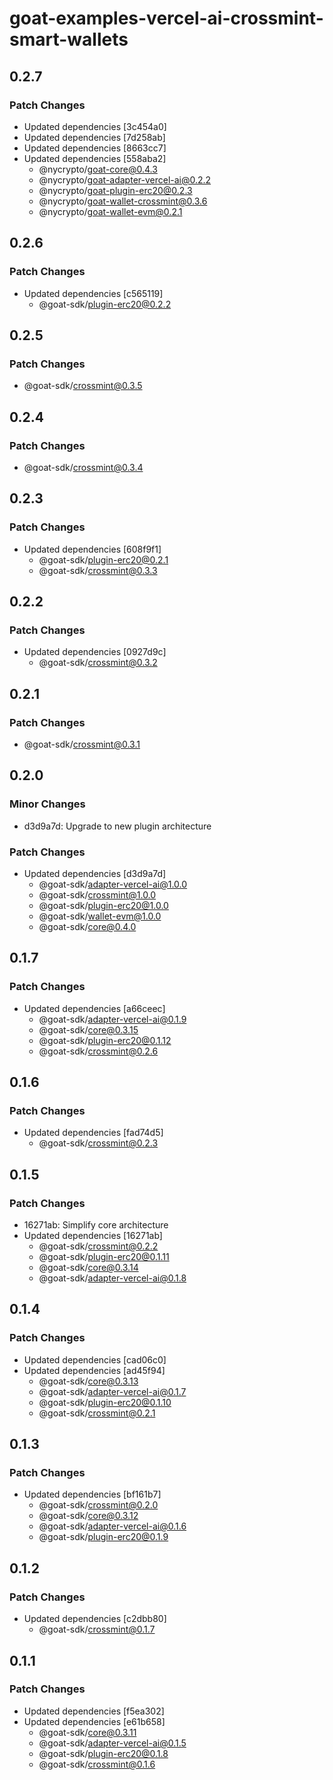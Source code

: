 # goat-examples-vercel-ai-crossmint-smart-wallets

## 0.2.7

### Patch Changes

- Updated dependencies [3c454a0]
- Updated dependencies [7d258ab]
- Updated dependencies [8663cc7]
- Updated dependencies [558aba2]
  - @nycrypto/goat-core@0.4.3
  - @nycrypto/goat-adapter-vercel-ai@0.2.2
  - @nycrypto/goat-plugin-erc20@0.2.3
  - @nycrypto/goat-wallet-crossmint@0.3.6
  - @nycrypto/goat-wallet-evm@0.2.1

## 0.2.6

### Patch Changes

- Updated dependencies [c565119]
  - @goat-sdk/plugin-erc20@0.2.2

## 0.2.5

### Patch Changes

- @goat-sdk/crossmint@0.3.5

## 0.2.4

### Patch Changes

- @goat-sdk/crossmint@0.3.4

## 0.2.3

### Patch Changes

- Updated dependencies [608f9f1]
  - @goat-sdk/plugin-erc20@0.2.1
  - @goat-sdk/crossmint@0.3.3

## 0.2.2

### Patch Changes

- Updated dependencies [0927d9c]
  - @goat-sdk/crossmint@0.3.2

## 0.2.1

### Patch Changes

- @goat-sdk/crossmint@0.3.1

## 0.2.0

### Minor Changes

- d3d9a7d: Upgrade to new plugin architecture

### Patch Changes

- Updated dependencies [d3d9a7d]
  - @goat-sdk/adapter-vercel-ai@1.0.0
  - @goat-sdk/crossmint@1.0.0
  - @goat-sdk/plugin-erc20@1.0.0
  - @goat-sdk/wallet-evm@1.0.0
  - @goat-sdk/core@0.4.0

## 0.1.7

### Patch Changes

- Updated dependencies [a66ceec]
  - @goat-sdk/adapter-vercel-ai@0.1.9
  - @goat-sdk/core@0.3.15
  - @goat-sdk/plugin-erc20@0.1.12
  - @goat-sdk/crossmint@0.2.6

## 0.1.6

### Patch Changes

- Updated dependencies [fad74d5]
  - @goat-sdk/crossmint@0.2.3

## 0.1.5

### Patch Changes

- 16271ab: Simplify core architecture
- Updated dependencies [16271ab]
  - @goat-sdk/crossmint@0.2.2
  - @goat-sdk/plugin-erc20@0.1.11
  - @goat-sdk/core@0.3.14
  - @goat-sdk/adapter-vercel-ai@0.1.8

## 0.1.4

### Patch Changes

- Updated dependencies [cad06c0]
- Updated dependencies [ad45f94]
  - @goat-sdk/core@0.3.13
  - @goat-sdk/adapter-vercel-ai@0.1.7
  - @goat-sdk/plugin-erc20@0.1.10
  - @goat-sdk/crossmint@0.2.1

## 0.1.3

### Patch Changes

- Updated dependencies [bf161b7]
  - @goat-sdk/crossmint@0.2.0
  - @goat-sdk/core@0.3.12
  - @goat-sdk/adapter-vercel-ai@0.1.6
  - @goat-sdk/plugin-erc20@0.1.9

## 0.1.2

### Patch Changes

- Updated dependencies [c2dbb80]
  - @goat-sdk/crossmint@0.1.7

## 0.1.1

### Patch Changes

- Updated dependencies [f5ea302]
- Updated dependencies [e61b658]
  - @goat-sdk/core@0.3.11
  - @goat-sdk/adapter-vercel-ai@0.1.5
  - @goat-sdk/plugin-erc20@0.1.8
  - @goat-sdk/crossmint@0.1.6
